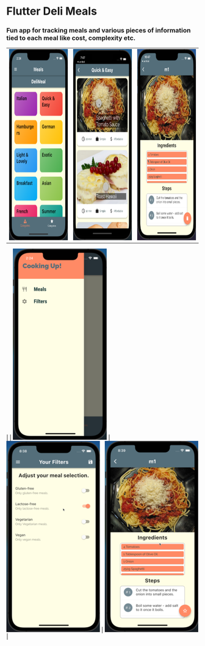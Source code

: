 # Flutter Deli Meals

### Fun app for tracking meals and various pieces of information tied to each meal like cost, complexity etc.


|         |         |  |
| ------------- |:-------------:| -----:|
|<img src="./screenshots/categories.png" height="500"> | <img src="./screenshots/single-category.png" height="500"> | <img src="./screenshots/meal-detail.png" height="500">
 |
| <img src="./screenshots/drawer.png" height="500">     | <img src="./screenshots/filters.png" height="500">        |   <img src="./screenshots/drawer-final.png" height="500">
 |